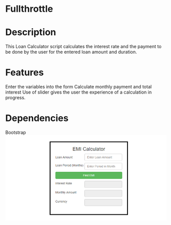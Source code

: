 # Fullthrottle
# Description
This Loan Calculator script calculates the interest rate and the payment to be done by the user for the entered loan amount and duration.

# Features
Enter the variables into the form
Calculate monthly payment and total interest
Use of slider gives the user the experience of a calculation in progress.

# Dependencies
Bootstrap
![](image.png)
